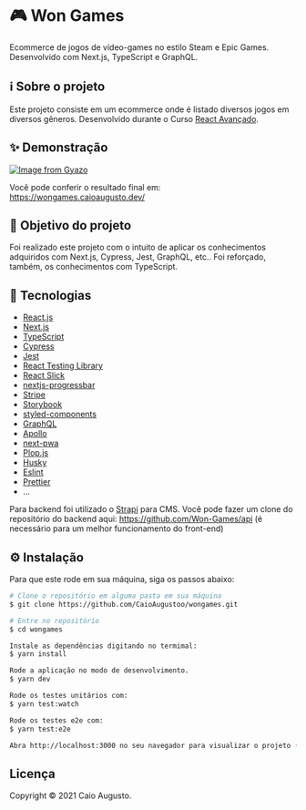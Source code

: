 # 🎮 Won Games

Ecommerce de jogos de vídeo-games no estilo Steam e Epic Games. Desenvolvido com Next.js, TypeScript e GraphQL.

## ℹ️ Sobre o projeto

Este projeto consiste em um ecommerce onde é listado diversos jogos em diversos gêneros. Desenvolvido durante o Curso [React Avançado](https://www.udemy.com/course/react-avancado/).

## ✨ Demonstração

[![Image from Gyazo](https://i.gyazo.com/b223db55a7e4a1251dacad34aac372e0.jpg)](https://gyazo.com/b223db55a7e4a1251dacad34aac372e0)

Você pode conferir o resultado final em: https://wongames.caioaugusto.dev/

## 🎯 Objetivo do projeto

Foi realizado este projeto com o intuito de aplicar os conhecimentos adquiridos com Next.js, Cypress, Jest, GraphQL, etc.. Foi reforçado, também, os conhecimentos com TypeScript.

## 📝 Tecnologias

- [React.js](https://pt-br.reactjs.org)
- [Next.js](https://nextjs.org)
- [TypeScript](https://www.typescriptlang.org/)
- [Cypress](https://www.cypress.io/)
- [Jest](https://jestjs.io/pt-BR/)
- [React Testing Library](https://testing-library.com/docs/react-testing-library/intro/)
- [React Slick](https://react-slick.neostack.com/)
- [nextjs-progressbar](https://www.npmjs.com/package/nextjs-progressbar)
- [Stripe](https://stripe.com/br)
- [Storybook](https://storybook.js.org/)
- [styled-components](https://styled-components.com/)
- [GraphQL](https://graphql.org/)
- [Apollo](https://www.apollographql.com/)
- [next-pwa](https://www.npmjs.com/package/next-pwa)
- [Plop.js](https://plopjs.com/)
- [Husky](https://www.npmjs.com/package/husky)
- [Eslint](https://eslint.org/)
- [Prettier](https://prettier.io/)
- ...

Para backend foi utilizado o [Strapi](https://strapi.io/) para CMS. Você pode fazer um clone do repositório do backend aqui: https://github.com/Won-Games/api (é necessário para um melhor funcionamento do front-end)

## ⚙️ Instalação

Para que este rode em sua máquina, siga os passos abaixo:

```bash
# Clone o repositório em alguma pasta em sua máquina
$ git clone https://github.com/CaioAugustoo/wongames.git

# Entre no repositório
$ cd wongames

Instale as dependências digitando no termimal:
$ yarn install

Rode a aplicação no modo de desenvolvimento.
$ yarn dev

Rode os testes unitários com:
$ yarn test:watch

Rode os testes e2e com:
$ yarn test:e2e

Abra http://localhost:3000 no seu navegador para visualizar o projeto (certifique-se que já tenha um backend rodando localmente.)
```

## Licença
Copyright © 2021 Caio Augusto.
